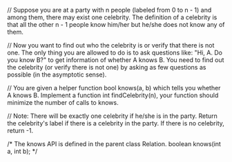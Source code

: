 // Suppose you are at a party with n people (labeled from 0 to n - 1) and among them, there may exist one celebrity. The definition of a celebrity is that all the other n - 1 people know him/her but he/she does not know any of them.

// Now you want to find out who the celebrity is or verify that there is not one. The only thing you are allowed to do is to ask questions like: "Hi, A. Do you know B?" to get information of whether A knows B. You need to find out the celebrity (or verify there is not one) by asking as few questions as possible (in the asymptotic sense).

// You are given a helper function bool knows(a, b) which tells you whether A knows B. Implement a function int findCelebrity(n), your function should minimize the number of calls to knows.

// Note: There will be exactly one celebrity if he/she is in the party. Return the celebrity's label if there is a celebrity in the party. If there is no celebrity, return -1.

/* The knows API is defined in the parent class Relation.
      boolean knows(int a, int b); */
